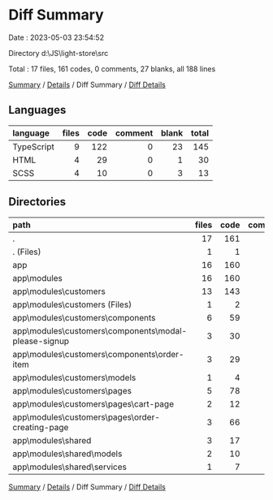 # Diff Summary

Date : 2023-05-03 23:54:52

Directory d:\\JS\\light-store\\src

Total : 17 files,  161 codes, 0 comments, 27 blanks, all 188 lines

[Summary](results.md) / [Details](details.md) / Diff Summary / [Diff Details](diff-details.md)

## Languages
| language | files | code | comment | blank | total |
| :--- | ---: | ---: | ---: | ---: | ---: |
| TypeScript | 9 | 122 | 0 | 23 | 145 |
| HTML | 4 | 29 | 0 | 1 | 30 |
| SCSS | 4 | 10 | 0 | 3 | 13 |

## Directories
| path | files | code | comment | blank | total |
| :--- | ---: | ---: | ---: | ---: | ---: |
| . | 17 | 161 | 0 | 27 | 188 |
| . (Files) | 1 | 1 | 0 | 0 | 1 |
| app | 16 | 160 | 0 | 27 | 187 |
| app\\modules | 16 | 160 | 0 | 27 | 187 |
| app\\modules\\customers | 13 | 143 | 0 | 22 | 165 |
| app\\modules\\customers (Files) | 1 | 2 | 0 | 0 | 2 |
| app\\modules\\customers\\components | 6 | 59 | 0 | 11 | 70 |
| app\\modules\\customers\\components\\modal-please-signup | 3 | 30 | 0 | 8 | 38 |
| app\\modules\\customers\\components\\order-item | 3 | 29 | 0 | 3 | 32 |
| app\\modules\\customers\\models | 1 | 4 | 0 | 1 | 5 |
| app\\modules\\customers\\pages | 5 | 78 | 0 | 10 | 88 |
| app\\modules\\customers\\pages\\cart-page | 2 | 12 | 0 | 1 | 13 |
| app\\modules\\customers\\pages\\order-creating-page | 3 | 66 | 0 | 9 | 75 |
| app\\modules\\shared | 3 | 17 | 0 | 5 | 22 |
| app\\modules\\shared\\models | 2 | 10 | 0 | 4 | 14 |
| app\\modules\\shared\\services | 1 | 7 | 0 | 1 | 8 |

[Summary](results.md) / [Details](details.md) / Diff Summary / [Diff Details](diff-details.md)